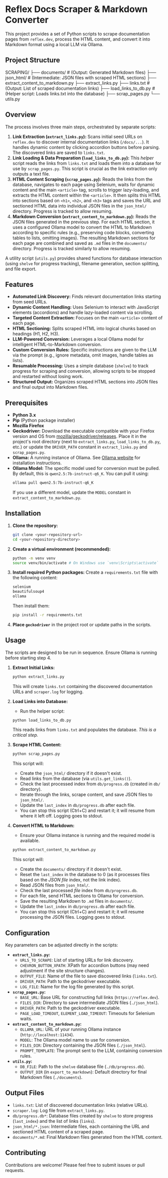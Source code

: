 # Reflex Docs Scraper & Markdown Converter

This project provides a set of Python scripts to scrape documentation pages from `reflex.dev`, process the HTML content, and convert it into Markdown format using a local LLM via Ollama.

## Project Structure

SCRAPING/
├── documents/ # (Output: Generated Markdown files)
├── json_html/ # (Intermediate: JSON files with scraped HTML sections)
├── extract_content_to_markdown.py
├── extract_links.py
├── links.txt # (Output: List of scraped documentation links)
├── load_links_to_db.py # (Helper script: Loads links.txt into the database)
├── scrap_pages.py
└── utils.py

## Overview

The process involves three main steps, orchestrated by separate scripts:

1.  **Link Extraction (`extract_links.py`):** Scans initial seed URLs on `reflex.dev` to discover internal documentation links (`/docs/...`). It handles dynamic content by clicking accordion buttons before parsing. The discovered links are saved to `links.txt`.
2.  **Link Loading & Data Preparation (`load_links_to_db.py`):**  This *helper* script reads the links from `links.txt` and loads them into a database for use by `scrap_pages.py`. This script is crucial as the link extraction only outputs a text file.
3.  **HTML Content Scraping (`scrap_pages.py`):** Reads the links from the database, navigates to each page using Selenium, waits for dynamic content and the main `<article>` tag, scrolls to trigger lazy-loading, and extracts the HTML content within the `<article>`. It then splits this HTML into sections based on `<h1>`, `<h2>`, and `<h3>` tags and saves the URL and sectioned HTML data into individual JSON files in the `json_html/` directory. Progress is tracked to allow resuming.
4.  **Markdown Conversion (`extract_content_to_markdown.py`):** Reads the JSON files generated in the previous step. For each HTML section, it uses a configured Ollama model to convert the HTML to Markdown according to specific rules (e.g., preserving code blocks, converting tables to lists, omitting images). The resulting Markdown sections for each page are combined and saved as `.md` files in the `documents/` directory. Progress is tracked similarly to allow resuming.

A utility script (`utils.py`) provides shared functions for database interaction (using `shelve` for progress tracking), filename generation, section splitting, and file export.

## Features

*   **Automated Link Discovery:** Finds relevant documentation links starting from seed URLs.
*   **Dynamic Content Handling:** Uses Selenium to interact with JavaScript elements (accordions) and handle lazy-loaded content via scrolling.
*   **Targeted Content Extraction:** Focuses on the main `<article>` content of each page.
*   **HTML Sectioning:** Splits scraped HTML into logical chunks based on headings (H1, H2, H3).
*   **LLM-Powered Conversion:** Leverages a local Ollama model for intelligent HTML-to-Markdown conversion.
*   **Custom Conversion Rules:** Specific instructions are given to the LLM via the prompt (e.g., ignore metadata, omit images, handle tables as lists).
*   **Resumable Processing:** Uses a simple database (`shelve`) to track progress for scraping and conversion, allowing scripts to be stopped and restarted without losing work.
*   **Structured Output:** Organizes scraped HTML sections into JSON files and final output into Markdown files.

## Prerequisites

*   **Python 3.x**
*   **Pip** (Python package installer)
*   **Mozilla Firefox**
*   **Geckodriver:** Download the executable compatible with your Firefox version and OS from [mozilla/geckodriver/releases](https://github.com/mozilla/geckodriver/releases). Place it in the project's root directory (next to `extract_links.py`, `load_links_to_db.py`, etc.) or update the `DRIVER_PATH` constant in `extract_links.py` and `scrap_pages.py`.
*   **Ollama:** A running instance of Ollama. See [Ollama website](https://ollama.com/) for installation instructions.
*   **Ollama Model:** The specific model used for conversion must be pulled. By default, this is `qwen2.5:7b-instruct-q6_K`. You can pull it using:
    ```bash
    ollama pull qwen2.5:7b-instruct-q6_K
    ```
    If you use a different model, update the `MODEL` constant in `extract_content_to_markdown.py`.

## Installation

1.  **Clone the repository:**
    ```bash
    git clone <your-repository-url>
    cd <your-repository-directory>
    ```
2.  **Create a virtual environment (recommended):**
    ```bash
    python -m venv venv
    source venv/bin/activate # On Windows use `venv\Scripts\activate`
    ```
3.  **Install required Python packages:** Create a `requirements.txt` file with the following content:
    ```txt
    selenium
    beautifulsoup4
    ollama
    ```
    Then install them:
    ```bash
    pip install -r requirements.txt
    ```
4.  **Place `geckodriver`** in the project root or update paths in the scripts.

## Usage

The scripts are designed to be run in sequence. Ensure Ollama is running before starting step 4.

1.  **Extract Initial Links:**
    ```bash
    python extract_links.py
    ```
    This will create `links.txt` containing the discovered documentation URLs and `scraper.log` for logging.

2.  **Load Links into Database:**
    *   Run the helper script:
    ```bash
    python load_links_to_db.py
    ```
    This reads links from `links.txt` and populates the database.  *This is a critical step.*

3.  **Scrape HTML Content:**
    ```bash
    python scrap_pages.py
    ```
    This script will:
    *   Create the `json_html/` directory if it doesn't exist.
    *   Read links from the database (via `utils.get_links()`).
    *   Check the last processed index from `db/progress.db` (created in `db/` directory).
    *   Iterate through the links, scrape content, and save JSON files to `json_html/`.
    *   Update the `last_index` in `db/progress.db` after each file.
    *   You can stop this script (Ctrl+C) and restart it; it will resume from where it left off. Logging goes to stdout.

4.  **Convert HTML to Markdown:**
    *   Ensure your Ollama instance is running and the required model is available.
    ```bash
    python extract_content_to_markdown.py
    ```
    This script will:
    *   Create the `documents/` directory if it doesn't exist.
    *   Reset the `last_index` in the database to 0 (as it processes files based on the *JSON file* index, not the link index).
    *   Read JSON files from `json_html/`.
    *   Check the last processed *file* index from `db/progress.db`.
    *   For each file, send HTML sections to Ollama for conversion.
    *   Save the resulting Markdown to `.md` files in `documents/`.
    *   Update the `last_index` in `db/progress.db` after each file.
    *   You can stop this script (Ctrl+C) and restart it; it will resume processing the JSON files. Logging goes to stdout.

## Configuration

Key parameters can be adjusted directly in the scripts:

*   **`extract_links.py`:**
    *   `URLS_TO_SCRAPE`: List of starting URLs for link discovery.
    *   `CHEVRON_BUTTON_XPATH`: XPath for accordion buttons (may need adjustment if the site structure changes).
    *   `OUTPUT_FILE`: Name of the file to save discovered links (`links.txt`).
    *   `DRIVER_PATH`: Path to the geckodriver executable.
    *   `LOG_FILE`: Name for the log file generated by this script.
*   **`scrap_pages.py`:**
    *   `BASE_URL`: Base URL for constructing full links (`https://reflex.dev`).
    *   `FILES_DIR`: Directory to save intermediate JSON files (`./json_html`).
    *   `DRIVER_PATH`: Path to the geckodriver executable.
    *   `PAGE_LOAD_TIMEOUT`, `ELEMENT_LOAD_TIMEOUT`: Timeouts for Selenium waits.
*   **`extract_content_to_markdown.py`:**
    *   `OLLAMA_URL`: URL of your running Ollama instance (`http://localhost:11434`).
    *   `MODEL`: The Ollama model name to use for conversion.
    *   `FILES_DIR`: Directory containing the JSON files (`./json_html`).
    *   `PROMPT_TEMPLATE`: The prompt sent to the LLM, containing conversion rules.
*   **`utils.py`:**
    *   `DB_FILE`: Path to the `shelve` database file (`./db/progress.db`).
    *   `OUTPUT_DIR` (in `export_to_markdown`): Default directory for final Markdown files (`./documents`).

## Output Files

*   `links.txt`: List of discovered documentation links (relative URLs).
*   `scraper.log`: Log file from `extract_links.py`.
*   `db/progress.db*`: Database files created by `shelve` to store progress (`last_index`) and the list of links (`links`).
*   `json_html/*.json`: Intermediate files, each containing the URL and sectioned HTML content of a scraped page.
*   `documents/*.md`: Final Markdown files generated from the HTML content.

## Contributing

Contributions are welcome! Please feel free to submit issues or pull requests.
